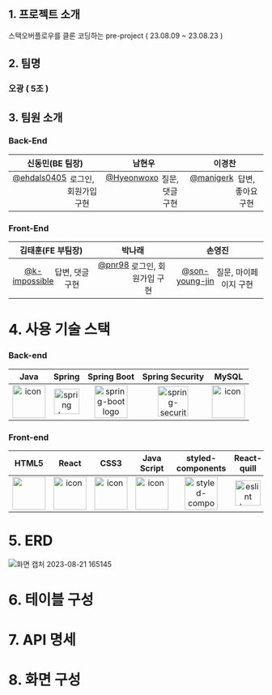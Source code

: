 

## 1. 프로젝트 소개

스택오버플로우를 클론 코딩하는 pre-project ( 23.08.09 ~ 23.08.23 )

## 2. 팀명

### 오광 ( 5조 ) 


## 3. 팀원 소개

### Back-End

| 신동민(BE 팀장) | 남현우 | 이경찬 |
| :---: | :---: | :---: |
| <div style="display: flex; align-items: flex-start;"><span><a href="https://github.com/ehdals0405">@ehdals0405</a></span><br/><span>로그인, 회원가입 구현</span></div> | <div style="display: flex; align-items: flex-start;"><span><a href="https://github.com/Hyeonwoxo">@Hyeonwoxo</a></span><br/><span>질문, 댓글 구현</span></div> | <div style="display: flex; align-items: flex-start;"><span><a href="https://github.com/manigerk">@manigerk</a></span><br/><span>답변, 좋아요 구현</span></div> |


### Front-End
| 김태훈(FE 부팀장) | 박나래 | 손영진 |
| :---: | :---: | :---: |
| <div style="display: flex; align-items: flex-start;"><span><a href="https://github.com/k-impossible">@k-impossible</a></span><br/><span>답변, 댓글 구현</span></div> | <div style="display: flex; align-items: flex-start;"><span><a href="https://github.com/pnr98">@pnr98</a></span><br/><span>로그인, 회원가입 구현</span></div> | <div style="display: flex; align-items: flex-start;"><span><a href="https://github.com/son-young-jin">@son-young-jin</a></span><br/><span>질문, 마이페이지 구현</span></div> |

# 4. 사용 기술 스택

### Back-end
|   Java   |   Spring   |   Spring Boot   |   Spring Security   |   MySQL   | 
| :----------------------------------------------------------: | :----------------------------------------------------------: | :----------------------------------------------------------: | :----------------------------------------------------------: | :----------------------------------------------------------:  |
| <div style="display: flex; align-items: flex-start;"><img src="https://techstack-generator.vercel.app/java-icon.svg" alt="icon" width="65" height="65" /></div> | <img alt="spring logo" src="https://www.vectorlogo.zone/logos/springio/springio-icon.svg" height="50" width="50" > | <img alt="spring-boot logo" src="https://t1.daumcdn.net/cfile/tistory/27034D4F58E660F616" width="65" height="65" > |  <img alt="spring-security logo" width="60px" src="https://camo.githubusercontent.com/923e99a57f8a456fdade5f65b35ada254be277612ddc991afb702d8dfd880d4f/68747470733a2f2f63646e2e73696d706c6569636f6e732e6f72672f737072696e677365637572697479" width="85" height=auto > | <div style="display: flex; align-items: flex-start;"><img src="https://techstack-generator.vercel.app/mysql-icon.svg" alt="icon" width="65" height="65" /></div> | <div style="display: flex; align-items: flex-start;"><img src="https://techstack-generator.vercel.app/aws-icon.svg" alt="icon" width="65" height="65" /></div> |

### Front-end

| HTML5  | React  | CSS3 | Java Script | styled-components |  React-quill | Redux | 
| :---: | :---:  | :---: | :---: | :----------------------------------------------------------: | :---: | :----------------------------------------------------------: |
| <div style="display: flex; align-items: flex-start;"><img src="https://upload.wikimedia.org/wikipedia/commons/thumb/6/61/HTML5_logo_and_wordmark.svg/800px-HTML5_logo_and_wordmark.svg.png" width="65" height="65" /></div> | <div style="display: flex; align-items: flex-start;"><img src="https://techstack-generator.vercel.app/react-icon.svg" alt="icon" width="65" height="65" /></div> | <div style="display: flex; align-items: flex-start;"><img src="https://upload.wikimedia.org/wikipedia/commons/d/d5/CSS3_logo_and_wordmark.svg" alt="icon" width="65" height="65" /></div> | <div style="display: flex; align-items: flex-start;"><img src="https://encrypted-tbn0.gstatic.com/images?q=tbn:ANd9GcQn_WYWXLFSfXTbFy86lSzVD5CaIz1AETrg7kWV-eiQNRU-qJzquhGhlUvkhAqhOAGRMqQ&usqp=CAU" alt="icon" width="65" height="65" /></div> | <img alt="styled-components logo" src="https://www.styled-components.com/atom.png" width="65" height="65" ></div> | <img alt="eslint logo" src="https://png.pngtree.com/templates/sm/20180621/sm_5b2bb635f22a3.jpg" height="50" width="50"></div> | <div style="display: flex; align-items: flex-start;"><img alt="prettier logo" src="https://hanamon.kr/redux%EB%9E%80-%EB%A6%AC%EB%8D%95%EC%8A%A4-%EC%83%81%ED%83%9C-%EA%B4%80%EB%A6%AC-%EB%9D%BC%EC%9D%B4%EB%B8%8C%EB%9F%AC%EB%A6%AC/redux-logo/" width="65" height="65" > |

# 5. ERD

![화면 캡처 2023-08-21 165145](https://github.com/codestates-seb/seb45_pre_005/assets/129938243/289e94d5-a520-4bcb-8fc3-eaa4b81c2fa4)

# 6. 테이블 구성

# 7. API 명세

# 8. 화면 구성




